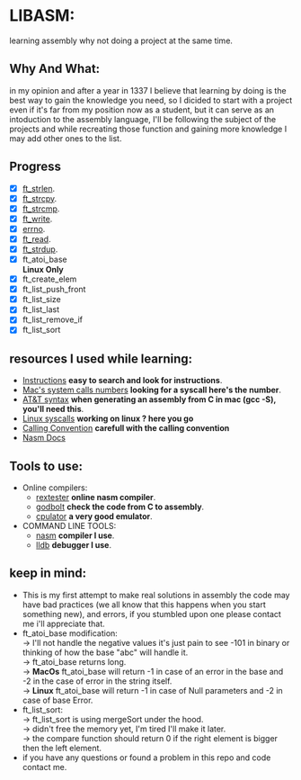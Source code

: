 # LIBASM:
learning assembly why not doing a project at the same time.
## Why And What:
 in my opinion and after a year in 1337 I believe that learning by doing is the best way to gain the knowledge you need, so I dicided to start with a project even if it's far from my position now as a student, but it can serve as an intoduction to the assembly language, I'll be following the subject of the projects and while recreating those function and gaining more knowledge I may add other ones to the list.
## Progress
 - [X] [ft_strlen](https://man7.org/linux/man-pages/man3/strlen.3.html).
 - [X] [ft_strcpy](https://man7.org/linux/man-pages/man3/strcpy.3.html).
 - [X] [ft_strcmp](https://www.man7.org/linux/man-pages/man3/strcmp.3.html).
 - [X] [ft_write](https://man7.org/linux/man-pages/man2/write.2.html).
 - [X] [errno](https://man7.org/linux/man-pages/man3/errno.3.html).
 - [X] [ft_read](https://man7.org/linux/man-pages/man2/read.2.html).
 - [X] [ft_strdup](https://man7.org/linux/man-pages/man3/strdup.3.html).
 - [X] ft_atoi_base
<br>**Linux Only**
 - [X] ft_create_elem
 - [X] ft_list_push_front
 - [X] ft_list_size
 - [X] ft_list_last
 - [X] ft_list_remove_if
 - [X] ft_list_sort
## resources I used while learning:
- [Instructions](http://www.mathemainzel.info/files/x86asmref.html#repe) **easy to search and look for instructions**.  
- [Mac's system calls numbers](https://opensource.apple.com/source/xnu/xnu-1504.3.12/bsd/kern/syscalls.master) **looking for a syscall here's the number**.  
- [AT&T syntax](https://csiflabs.cs.ucdavis.edu/~ssdavis/50/att-syntax.htm)	**when generating an assembly from C in mac (gcc -S), you'll need this**.  
- [Linux syscalls](https://blog.rchapman.org/posts/Linux_System_Call_Table_for_x86_64/)	**working on linux ? here you go** 
- [Calling Convention](https://www.ired.team/miscellaneous-reversing-forensics/windows-kernel-internals/linux-x64-calling-convention-stack-frame#accessing-1st-argument) **carefull with the calling convention**
- [Nasm Docs](https://www.nasm.us/xdoc/2.10rc8/html/)
## Tools to use:
- Online compilers:
  - [rextester](https://rextester.com/l/nasm_online_compiler) **online nasm compiler**.  
  - [godbolt](https://godbolt.org/)	**check the code from C to assembly**.  
  - [cpulator](https://cpulator.01xz.net/?sys=arm-de1soc)	**a very good emulator**.  
- COMMAND LINE TOOLS:
  - [nasm](https://www.nasm.us/) **compiler I use**.   
  - [lldb](https://lldb.llvm.org/) **debugger I use**.  
## keep in mind:
 - This is my first attempt to make real solutions in assembly the code may have bad practices (we all know that this happens when you start something new), and errors, if you stumbled upon one please contact me i'll appreciate that.
 - ft_atoi_base modification:  
   -> I'll not handle the negative values it's just pain to see -101 in binary or thinking of how the base "abc" will handle it.  
   -> ft_atoi_base returns long.  
   -> **MacOs** ft_atoi_base will return -1 in case of an error in the base and -2 in the case of error in the string itself.  
   -> **Linux** ft_atoi_base will return -1 in case of Null parameters and -2 in case of base Error. 
 - ft_list_sort:  
    -> ft_list_sort is using mergeSort under the hood.  
    -> didn't free the memory yet, I'm tired I'll make it later.  
    -> the compare function should return 0 if the right element is bigger then the left element.  
 - if you have any questions or found a problem in this repo and code contact me.
